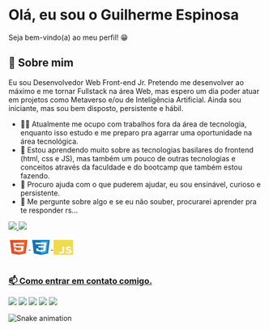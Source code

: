 # Olá, eu sou o Guilherme Espinosa
Seja bem-vindo(a) ao meu perfil! 😁

## 🚀 Sobre mim

Eu sou Desenvolvedor Web Front-end Jr. Pretendo me desenvolver ao máximo e me tornar Fullstack na área Web, mas espero um dia poder atuar em projetos como Metaverso e/ou de Inteligência Artificial. Ainda sou iniciante, mas sou bem disposto, persistente e hábil. 

<ul>
   <li>👩‍💻 Atualmente me ocupo com trabalhos fora da área de tecnologia, enquanto isso estudo e me preparo pra agarrar uma oportunidade na área tecnológica. </li>

   <li>🧠 Estou aprendendo muito sobre as tecnologias basilares do frontend (html, css e JS), mas também um pouco de outras tecnologias e conceitos através da faculdade e do bootcamp que também estou fazendo. </li>

   <li>🤔 Procuro ajuda com o que puderem ajudar, eu sou ensinável, curioso e persistente. </li>

 <li>💬 Me pergunte sobre algo e se eu não souber, procurarei aprender pra te responder rs... </li>
</ul>

 <div>
  <a href="https://github.com/Guilherme-Espinosa">
  <img height="160em" src="https://github-readme-stats.vercel.app/api?username=Guilherme-Espinosa&show_icons=true&theme=synthwave&include_all_commits=true&count_private=true"/>
  <img height="160em" src="https://github-readme-stats.vercel.app/api/top-langs/?username=Guilherme-Espinosa&layout=compact&langs_count=6&theme=synthwave"/>
</div>
<div style="display: inline_block"><br>
 <img align="center" alt="HTML" height="30" width="40" src="https://raw.githubusercontent.com/devicons/devicon/master/icons/html5/html5-original.svg">
 <img align="center" alt="CSS" height="30" width="40" src="https://raw.githubusercontent.com/devicons/devicon/master/icons/css3/css3-original.svg"> 
 <img align="center" alt="Js" height="30" width="40" src="https://raw.githubusercontent.com/devicons/devicon/master/icons/javascript/javascript-plain.svg">
</div>
 
 <br>
 
  ### 📫 Como entrar em contato comigo.
<div> 
 <a href="https://www.linkedin.com/in/guilherme-espinosa/" target="_blank"><img src="https://img.shields.io/badge/-LinkedIn-%230077B5?style=for-the-badge&logo=linkedin&logoColor=white" target="_blank"></a> 
 <a href="https://www.instagram.com/guilherme.espinosa/" target="_blank"><img src="https://img.shields.io/badge/-Instagram-%23E4405F?style=for-the-badge&logo=instagram&logoColor=white" target="_blank"></a> 
 <a href="https://www.youtube.com/GuilhermeEspinosa" target="_blank"><img src="https://img.shields.io/badge/YouTube-FF0000?style=for-the-badge&logo=youtube&logoColor=white" target="_blank"></a>
 <a href ="mailto:luiz5913.01@gmail.com"><img src="https://img.shields.io/badge/-Email-%23333?style=for-the-badge&logo=gmail&logoColor=white" target="_blank"></a>
 <a href="https://twitter.com/dev_espinosa" target="_blank"><img src="https://img.shields.io/twitter/follow/dev_espinosa?style=for-the-badge" target="_blank"></a>
 
  ![Snake animation](https://github.com/Guilherme-Espinosa/Guilherme-Espinosa/blob/output/github-contribution-grid-snake.svg)

</div>
